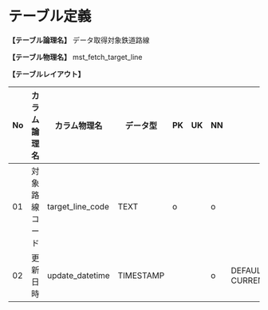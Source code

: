 # テーブル定義

**【テーブル論理名】**
データ取得対象鉄道路線

**【テーブル物理名】**
mst_fetch_target_line

**【テーブルレイアウト】**

| No  | カラム論理名        | カラム物理名              | データ型  | PK  | UK  | NN  | コメント                    |
| --- | ------------------- | ------------------------  | --------- | --- | --- | --- | --------------------------- |
| 01  | 対象路線コード      | target_line_code          | TEXT      | o   |     | o   |                             |
| 02  | 更新日時            | update_datetime           | TIMESTAMP |     |     | o   | DEFAULT CURRENT_TIMESTAMP   |

